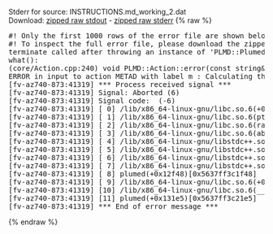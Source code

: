 Stderr for source:  INSTRUCTIONS.md_working_2.dat   
Download: [zipped raw stdout](INSTRUCTIONS.md_working_2.dat.plumed.stdout.txt.zip) - [zipped raw stderr](INSTRUCTIONS.md_working_2.dat.plumed.stderr.txt.zip) 
{% raw %}
<pre>
#! Only the first 1000 rows of the error file are shown below
#! To inspect the full error file, please download the zipped raw stderr file above
terminate called after throwing an instance of 'PLMD::Plumed::ExceptionError'
what():
(core/Action.cpp:240) void PLMD::Action::error(const string&) const
ERROR in input to action METAD with label m : Calculating the transition bias on the fly works only with a grid
[fv-az740-873:41319] *** Process received signal ***
[fv-az740-873:41319] Signal: Aborted (6)
[fv-az740-873:41319] Signal code:  (-6)
[fv-az740-873:41319] [ 0] /lib/x86_64-linux-gnu/libc.so.6(+0x42520)[0x7f12f8e42520]
[fv-az740-873:41319] [ 1] /lib/x86_64-linux-gnu/libc.so.6(pthread_kill+0x12c)[0x7f12f8e969fc]
[fv-az740-873:41319] [ 2] /lib/x86_64-linux-gnu/libc.so.6(raise+0x16)[0x7f12f8e42476]
[fv-az740-873:41319] [ 3] /lib/x86_64-linux-gnu/libc.so.6(abort+0xd3)[0x7f12f8e287f3]
[fv-az740-873:41319] [ 4] /lib/x86_64-linux-gnu/libstdc++.so.6(+0xa2b9e)[0x7f12f92a2b9e]
[fv-az740-873:41319] [ 5] /lib/x86_64-linux-gnu/libstdc++.so.6(+0xae20c)[0x7f12f92ae20c]
[fv-az740-873:41319] [ 6] /lib/x86_64-linux-gnu/libstdc++.so.6(+0xae277)[0x7f12f92ae277]
[fv-az740-873:41319] [ 7] /lib/x86_64-linux-gnu/libstdc++.so.6(__cxa_rethrow+0x4b)[0x7f12f92ae52b]
[fv-az740-873:41319] [ 8] plumed(+0x12f48)[0x5637ff3c1f48]
[fv-az740-873:41319] [ 9] /lib/x86_64-linux-gnu/libc.so.6(+0x29d90)[0x7f12f8e29d90]
[fv-az740-873:41319] [10] /lib/x86_64-linux-gnu/libc.so.6(__libc_start_main+0x80)[0x7f12f8e29e40]
[fv-az740-873:41319] [11] plumed(+0x131e5)[0x5637ff3c21e5]
[fv-az740-873:41319] *** End of error message ***
</pre>
{% endraw %}
